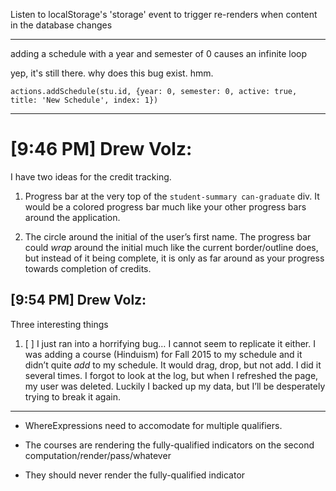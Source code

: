 Listen to localStorage's 'storage' event to trigger re-renders when content in the database changes

---

adding a schedule with a year and semester of 0 causes an infinite loop

yep, it's still there. why does this bug exist. hmm.

`actions.addSchedule(stu.id, {year: 0, semester: 0, active: true, title: 'New Schedule', index: 1})`

---

# [9:46 PM] Drew Volz:

I have two ideas for the credit tracking.

1. Progress bar at the very top of the `student-summary can-graduate` div. It
would be a colored progress bar much like your other progress bars around the
application.

2. The circle around the initial of the user’s first name. The progress bar
could _wrap_ around the initial much like the current border/outline does, but
instead of it being complete, it is only as far around as your progress
towards completion of credits.


## [9:54 PM] Drew Volz:

Three interesting things

1. [ ] I just ran into a horrifying bug… I cannot seem to replicate it either.
I was adding a course (Hinduism) for Fall 2015 to my schedule and it didn’t
quite _add_ to my schedule. It would drag, drop, but not add. I did it several
times. I forgot to look at the log, but when I refreshed the page, my user was
deleted. Luckily I backed up my data, but I’ll be desperately trying to break
it again.


-----

- WhereExpressions need to accomodate for multiple qualifiers.

- The courses are rendering the fully-qualified indicators on the second computation/render/pass/whatever
- They should never render the fully-qualified indicator
